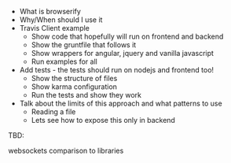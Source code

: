 
- ​What is browserify
- Why/When should I use it
- Travis Client example
    - Show code that hopefully will run on frontend and backend
    - Show the gruntfile that follows it
    - Show wrappers for angular, jquery and vanilla javascript
    - Run examples for all
- Add tests - the tests should run on nodejs and frontend too!
    - Show the structure of files
    - Show karma configuration
    - Run the tests and show they work
- Talk about the limits of this approach and what patterns to use
    - Reading a file
    - Lets see how to expose this only in backend

TBD:

websockets
comparison to libraries
